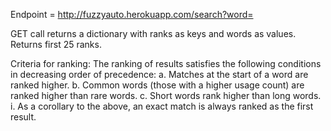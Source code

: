 Endpoint = http://fuzzyauto.herokuapp.com/search?word=<word>

GET call returns a dictionary with ranks as keys and words as values. Returns first 25 ranks.

Criteria for ranking:
    The ranking of results satisfies the following conditions in decreasing order of precedence:
	a. Matches at the start of a word are ranked higher. 
	b. Common words (those with a higher usage count) are ranked higher than rare words.
	c. Short words rank higher than long words. 
	i. As a corollary to the above, an exact match is always ranked as the first result.
